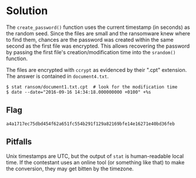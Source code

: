 Solution
========

The `create_password()` function uses the current timestamp (in seconds) as the
random seed. Since the files are small and the ransomware knew where to find
them, chances are the password was created within the same second as the first
file was encrypted. This allows recovering the password by passing the first
file's creation/modification time into the `srandom()` function.

The files are encrypted with `ccrypt` as evidenced by their ".cpt" extension.
The answer is contained in `document4.txt`.


    $ stat ransom/document1.txt.cpt  # look for the modification time
    $ date --date="2016-09-16 14:34:18.000000000 +0100" +%s


Flag
----

`a4a1717ec75dbd454f62a651fc554b291f129a82169bfe14e16271e40bd36feb`


Pitfalls
--------

Unix timestamps are UTC, but the output of `stat` is human-readable local time.
If the contestant uses an online tool (or something like that) to make the
conversion, they may get bitten by the timezone.
